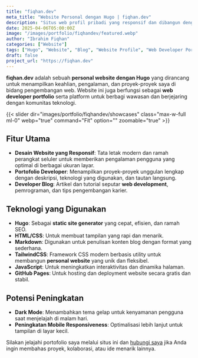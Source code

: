 ```yaml
---
title: "fiqhan.dev"
meta_title: "Website Personal dengan Hugo | fiqhan.dev"
description: "Situs web profil pribadi yang responsif dan dibangun dengan Hugo untuk menampilkan keahlian pengembangan web, proyek, dan artikel blog."
date: 2025-04-06T05:00:00Z
image: "/images/portfolio/fiqhandev/featured.webp"
author: "Ibrahim Fiqhan"
categories: ["Website"]
tags: ["Hugo", "Website", "Blog", "Website Profile", "Web Developer Portfolio", "TailwindCSS", "Static Site"]
draft: false
project_url: "https://fiqhan.dev"
---
```


**fiqhan.dev** adalah sebuah **personal website dengan Hugo** yang dirancang untuk menampilkan keahlian, pengalaman, dan proyek-proyek saya di bidang pengembangan web. Website ini juga berfungsi sebagai **web developer portfolio** serta platform untuk berbagi wawasan dan berjejaring dengan komunitas teknologi.

{{< slider dir="images/portfolio/fiqhandev/showcases" class="max-w-full ml-0" webp="true" command="Fit" option="" zoomable="true" >}}

## Fitur Utama

- **Desain Website yang Responsif**: Tata letak modern dan ramah perangkat seluler untuk memberikan pengalaman pengguna yang optimal di berbagai ukuran layar.
- **Portofolio Developer**: Menampilkan proyek-proyek unggulan lengkap dengan deskripsi, teknologi yang digunakan, dan tautan langsung.
- **Developer Blog**: Artikel dan tutorial seputar **web development**, pemrograman, dan tips pengembangan karier.

## Teknologi yang Digunakan

- **Hugo**: Sebagai **static site generator** yang cepat, efisien, dan ramah SEO.
- **HTML/CSS**: Untuk membuat tampilan yang rapi dan menarik.
- **Markdown**: Digunakan untuk penulisan konten blog dengan format yang sederhana.
- **TailwindCSS**: Framework CSS modern berbasis utility untuk membangun **personal website** yang unik dan fleksibel.
- **JavaScript**: Untuk meningkatkan interaktivitas dan dinamika halaman.
- **GitHub Pages**: Untuk hosting dan deployment website secara gratis dan stabil.

## Potensi Peningkatan

- **Dark Mode**: Menambahkan tema gelap untuk kenyamanan pengguna saat menjelajah di malam hari.
- **Peningkatan Mobile Responsiveness**: Optimalisasi lebih lanjut untuk tampilan di layar kecil.

Silakan jelajahi portofolio saya melalui situs ini dan [hubungi saya](https://wa.me/6285785556608) jika Anda ingin membahas proyek, kolaborasi, atau ide menarik lainnya.

